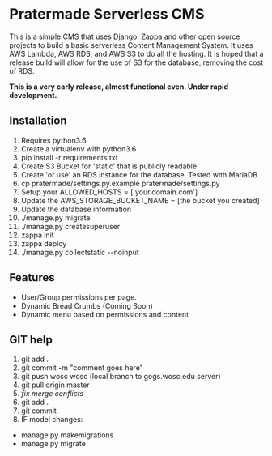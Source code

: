 # Pratermade Serverless CMS

This is a simple CMS that uses Django, Zappa and other open source projects to build a basic serverless Content Management System.
It uses AWS Lambda, AWS RDS, and AWS S3 to do all the hosting. It is hoped that a release build will allow for the use of S3 for the database, removing the cost of RDS.

**This is a very early release, almost functional even. Under rapid development.**
## Installation

1. Requires python3.6
2. Create a virtualenv with python3.6
3. pip install -r requirements.txt
4. Create S3 Bucket for 'static' that is publicly readable
5. Create 'or use' an RDS instance for the database. Tested with MariaDB
6. cp pratermade/settings.py.example pratermade/settings.py
7. Setup your ALLOWED_HOSTS = ['your.domain.com']
8. Update the AWS_STORAGE_BUCKET_NAME = [the bucket you created]
9. Update the database information
10. ./manage.py migrate
11. ./manage.py createsuperuser
12. zappa init 
13. zappa deploy
14. ./manage.py collectstatic --noinput
 
## Features

- User/Group permissions per page.
- Dynamic Bread Crumbs (Coming Soon)
- Dynamic menu based on permissions and content 

 
## GIT help
1. git add .
2. git commit -m "comment goes here"
3. git push wosc wosc (local branch to gogs.wosc.edu server)
4. git pull origin master
5. *fix merge conflicts*
6. git add .
7. git commit
8. IF model changes:
* manage.py makemigrations
* manage.py migrate